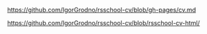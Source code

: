 https://github.com/IgorGrodno/rsschool-cv/blob/gh-pages/cv.md

https://github.com/IgorGrodno/rsschool-cv/blob/rsschool-cv-html/
